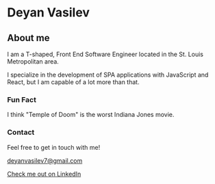 # Deyan Vasilev

## About me

I am a T-shaped, Front End Software Engineer located in the St. Louis Metropolitan area.

I specialize in the development of SPA applications with JavaScript and React, but I am capable of a lot more than that.

### Fun Fact

I think "Temple of Doom" is the worst Indiana Jones movie.

### Contact

Feel free to get in touch with me!

deyanvasilev7@gmail.com

[Check me out on LinkedIn](https://www.linkedin.com/in/deyan-vasilev/)

